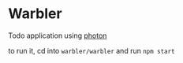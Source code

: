 # Warbler

Todo application using [photon](https://mauriceconrad.github.io/Photon/)

to run it, cd into `warbler/warbler` and run `npm start`